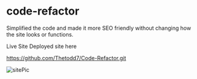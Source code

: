 # code-refactor
 Simplified the code and made it more SEO friendly without changing how the site looks or functions.

Live Site 
Deployed site here 

https://github.com/Thetodd7/Code-Refactor.git

![sitePic](https://user-images.githubusercontent.com/85806673/129656787-cdb9de9c-f4b2-457a-9df9-d0e9cdbae0bb.jpg)





